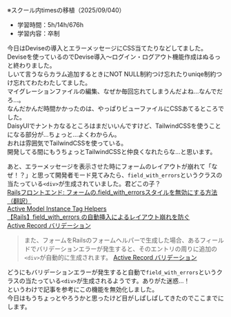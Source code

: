 ※スクール内timesの移植（2025/09/040）  

- 学習時間：5h/14h/676h
- 学習内容：卒制

今日はDeviseの導入とエラーメッセージにCSS当てたりなどしてました。  
Deviseを使っているのでDevise導入～ログイン・ログアウト機能作成はぬるっと終わりました。  
しいて言うならカラム追加するときにNOT NULL制約つけ忘れたりuniqe制約つけ忘れてわたわたしてました。  
マイグレーションファイルの編集、なぜか毎回忘れてしまうんだよね…なんでだろ…。  
なんだかんだ時間かかったのは、やっぱりビューファイルにCSSあてるところでした。  
DaisyUIでナントカなるところはまだいいんですけど、TailwindCSSを使うことになる部分が…ちょっと…よくわからん。  
おれは雰囲気でTailwindCSSを使っている。  
開発してる間にもうちょっとTailwindCSSと仲良くなれたらな…と思います。  
  
あと、エラーメッセージを表示させた時にフォームのレイアウトが崩れて「なぜ！？」と思って開発者モード見てみたら、`field_with_errors`というクラスの当たっている`<div>`が生成されていました。君どこの子？  
[Railsフロントエンド: フォームの.field_with_errorsスタイルを無効にする方法（翻訳）](https://techracho.bpsinc.jp/hachi8833/2024_07_01/142696)  
[Active Model Instance Tag Helpers](https://api.rubyonrails.org/classes/ActionView/Helpers/ActiveModelInstanceTag.html#method-i-error_wrapping)  
[【Rails】field_with_errors の自動挿入によるレイアウト崩れを防ぐ](https://plog.kobacchi.com/rails-field-with-errors-layout-broken/)  
[Active Record バリデーション](https://railsguides.jp/active_record_validations.html#%E3%83%90%E3%83%AA%E3%83%87%E3%83%BC%E3%82%B7%E3%83%A7%E3%83%B3%E3%82%A8%E3%83%A9%E3%83%BC%E3%82%92%E3%83%93%E3%83%A5%E3%83%BC%E3%81%A7%E8%A1%A8%E7%A4%BA%E3%81%99%E3%82%8B)  
> また、フォームをRailsのフォームヘルパーで生成した場合、あるフィールドでバリデーションエラーが発生すると、そのエントリの周りに追加の`<div>`が自動的に生成されます。
[Active Record バリデーション](https://railsguides.jp/active_record_validations.html#%E3%83%90%E3%83%AA%E3%83%87%E3%83%BC%E3%82%B7%E3%83%A7%E3%83%B3%E3%82%A8%E3%83%A9%E3%83%BC%E3%82%92%E3%83%93%E3%83%A5%E3%83%BC%E3%81%A7%E8%A1%A8%E7%A4%BA%E3%81%99%E3%82%8B)
     

どうにもバリデーションエラーが発生すると自動で`field_with_errors`というクラスの当たっている`<div>`が生成されるようです。ありがた迷惑…！  
というわけで記事を参考にこの機能を無効化しました。  
今日はもうちょっとやろうかと思ったけど目がしぱしぱしてきたのでここまでにします。  
